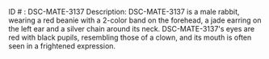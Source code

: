 ID # : DSC-MATE-3137
Description: DSC-MATE-3137 is a male rabbit, wearing a red beanie with a 2-color band on the forehead, a jade earring on the left ear and a silver chain around its neck. DSC-MATE-3137's eyes are red with black pupils, resembling those of a clown, and its mouth is often seen in a frightened expression.